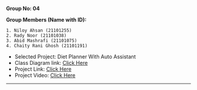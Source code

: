**Group No: 04**

**Group Members (Name with ID):**

    1. Niloy Ahsan (21101255)
    2. Rady Noor (21101038)
    3. Abid Mashrafi (21101075)
    4. Chaity Rani Ghosh (21101191)
                                
- Selected Project: Diet Planner With Auto Assistant
- Class Diagram link: [Click Here](https://drive.google.com/file/d/1QgBfZpLBS8HlZiCm6L0k2VN9W1ugvFCK/view?usp=drivesdk)
- Project Link: [Click Here](Sprint3)
- Project Video: [Click Here](https://youtu.be/B4-YheOwp70)
---
